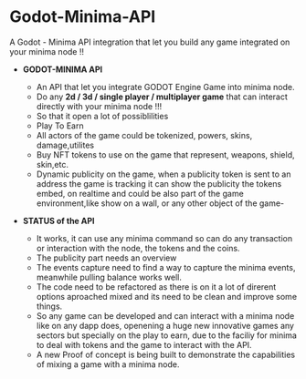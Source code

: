 # Godot-Minima-API
A Godot - Minima API integration that let you build any game integrated on your minima node !!

- **GODOT-MINIMA API**
  - An API that let you integrate GODOT Engine Game into minima node. 
  - Do any **2d / 3d / single player / multiplayer game** that can interact directly with your minima node !!!
  - So that it open a lot of possiblilities
  -  Play To Earn
  -  All actors of the game could be tokenized, powers, skins, damage,utilites
  -  Buy NFT tokens to use on the game that represent, weapons, shield, skin,etc.
  -  Dynamic publicity on the game, when a publicity token is sent to an address the game is tracking it can show the publicity the tokens embed, on realtime and could be also part of the game environment,like show on a wall, or any other object of the game-
  
- **STATUS of the API**
  - It works, it can use any minima command so can do any transaction or interaction with the node, the tokens and the coins.
  - The publicity part needs an overview
  - The events capture need to find a way to capture the minima events, meanwhile pulling balance works well.
  - The code need to be refactored as there is on it a lot of direrent options aproached mixed and its need to be clean and improve some things.
  - So any game can be developed and can interact with a minima node like on any dapp does, openening a huge new innovative games any sectors but specially on the play to earn, due to the faciliy for minima to deal with tokens and the game to interact with the API.
  - A new Proof of concept is being built to demonstrate the capabilities of mixing a game with a minima node.
